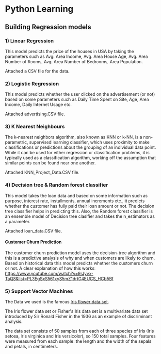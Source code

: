 # Python Learning
## Building Regression models




### 1) Linear Regression

This model predicts the price of the houses in USA by taking the parameters such as Avg. Area Income, Avg. Area House Age, Avg. Area Number of Rooms, Avg. Area Number of Bedrooms, Area Population.

Attached a CSV file for the data.


### 2) Logistic Regression

This model predicts whether the user clicked on the advertisement (or not) based on some parameters such as Daily Time Spent on Site,	Age,	Area Income,	Daily Internet Usage etc.

Attached advertising.CSV file.



### 3) K Nearest Neighbours

The k-nearest neighbors algorithm, also known as KNN or k-NN, is a non-parametric, supervised learning classifier, which uses proximity to make classifications or predictions about the grouping of an individual data point. While it can be used for either regression or classification problems, it is typically used as a classification algorithm, working off the assumption that similar points can be found near one another.

Attached KNN_Project_Data.CSV file.



### 4) Decision tree & Random forest classifier

This model takes the loan data and based on some information such as purpose, interest rate, installments, annual increments etc., it predicts whether the customer has fully paid their loan amount or not. The decision tree classifier helps in predicting this. Also,  the Random forest classifier is an ensemble model of Decision tree clasifier and takes the n_estimators as a parameter.

Attached loan_data.CSV file.

#### Customer Churn Prediction
The customer churn prediction model uses the decision-tree algorithm and this is a predictive analysis of why and when customers are likely to churn. Based on historical data this model predicts whether the customers churn or not. 
A clear explanation of how this works: https://www.youtube.com/watch?v=9rJyvx-TaQ8&list=PL3EgSxS561xyS5mZ1drtG4EUCS_HCb5Bf 

### 5) Support Vector Machines

The Data we used is the famous [Iris flower data set](http://en.wikipedia.org/wiki/Iris_flower_data_set). 

The Iris flower data set or Fisher's Iris data set is a multivariate data set introduced by Sir Ronald Fisher in the 1936 as an example of discriminant analysis. 

The data set consists of 50 samples from each of three species of Iris (Iris setosa, Iris virginica and Iris versicolor), so 150 total samples. Four features were measured from each sample: the length and the width of the sepals and petals, in centimeters.
